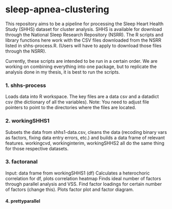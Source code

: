 # sleep-apnea-clustering

This repository aims to be a pipeline for processing the Sleep Heart Health Study (SHHS) dataset for cluster analysis. SHHS is available for download through the National Sleep Research Repository (NSRR). The R scripts and library functions here work with the CSV files downloaded from the NSRR listed in shhs-process.R. (Users will have to apply to download those files through the NSRR).

Currently, these scripts are intended to be run in a certain order. We are working on combining everything into one package, but to replicate the analysis done in my thesis, it is best to run the scripts.

### 1. shhs-process
  Loads data into R workspace. The key files are a data csv and a datadict csv (the dictionary of all the variables). 
  Note: You need to adjust file pointers to point to the directories where the files are located.

### 2. workingSHHS1
  Subsets the data from shhs1-data.csv, cleans the data (recoding binary vars as factors, fixing data entry errors, etc.) and builds a data frame of relevant features.
  workingcvd, workinginterim, workingSHHS2 all do the same thing for those respective datasets.
  
### 3. factoranal
  Input: data frame from workingSHHS1 (df)
  Calculates a heterochoric correlation for df, plots correlation heatmap
  Finds ideal number of factors through parallel analysis and VSS.
  Find factor loadings for certain number of factors (change this).
  Plots factor plot and factor diagram.
  
#### 4. prettyparallel
  

